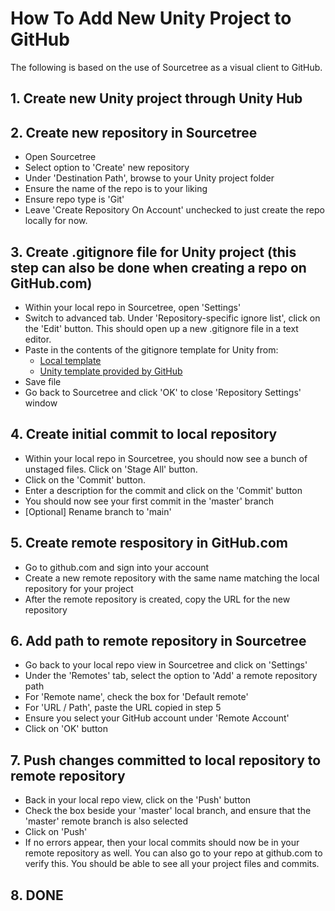 # How To Add New Unity Project to GitHub

The following is based on the use of Sourcetree as a visual client to GitHub.

## 1. Create new Unity project through Unity Hub

## 2. Create new repository in Sourcetree

  - Open Sourcetree
  - Select option to 'Create' new repository
  - Under 'Destination Path', browse to your Unity project folder
  - Ensure the name of the repo is to your liking
  - Ensure repo type is 'Git'
  - Leave 'Create Repository On Account' unchecked to just create the repo locally for now.

## 3. Create .gitignore file for Unity project (this step can also be done when creating a repo on GitHub.com)

  - Within your local repo in Sourcetree, open 'Settings'
  - Switch to advanced tab. Under 'Repository-specific ignore list', click on the 'Edit' button. This should open up a new .gitignore file in a text editor.
  - Paste in the contents of the gitignore template for Unity from:
    - [Local template](.gitignore)
    - [Unity template provided by GitHub](https://github.com/github/gitignore/blob/master/Unity.gitignore)
  - Save file
  - Go back to Sourcetree and click 'OK' to close 'Repository Settings' window

## 4. Create initial commit to local repository

  - Within your local repo in Sourcetree, you should now see a bunch of unstaged files. Click on 'Stage All' button.
  - Click on the 'Commit' button.
  - Enter a description for the commit and click on the 'Commit' button
  - You should now see your first commit in the 'master' branch
  - [Optional] Rename branch to 'main'

## 5. Create remote respository in GitHub.com

  - Go to github.com and sign into your account
  - Create a new remote repository with the same name matching the local repository for your project
  - After the remote repository is created, copy the URL for the new repository

## 6. Add path to remote repository in Sourcetree

  - Go back to your local repo view in Sourcetree and click on 'Settings'
  - Under the 'Remotes' tab, select the option to 'Add' a remote repository path
  - For 'Remote name', check the box for 'Default remote'
  - For 'URL / Path', paste the URL copied in step 5
  - Ensure you select your GitHub account under 'Remote Account'
  - Click on 'OK' button

## 7. Push changes committed to local repository to remote repository

  - Back in your local repo view, click on the 'Push' button
  - Check the box beside your 'master' local branch, and ensure that the 'master' remote branch is also selected
  - Click on 'Push'
  - If no errors appear, then your local commits should now be in your remote repository as well. You can also go to your repo at github.com to verify this. You should be able to see all your project files and commits.

## 8. DONE
